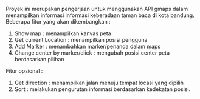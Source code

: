 Proyek ini merupakan pengerjaan untuk menggunakan API gmaps dalam menampilkan informasi informasi keberadaan taman baca di kota bandung.
Beberapa fitur yang akan dikembangkan : 
1. Show map : menampilkan kanvas peta
2. Get current Location : menampilkan posisi pengguna
3. Add Marker : menambahkan marker/penanda dalam maps
4. Change center by marker/click : mengubah posisi center peta berdasarkan pilihan


Fitur opsional :
1. Get direction : menampilkan jalan menuju tempat locasi yang dipilih
2. Sort : melakukan pengurutan informasi berdasarkan kedekatan posisi. 